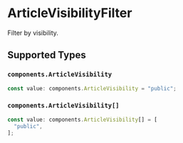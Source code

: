 # ArticleVisibilityFilter

Filter by visibility.


## Supported Types

### `components.ArticleVisibility`

```typescript
const value: components.ArticleVisibility = "public";
```

### `components.ArticleVisibility[]`

```typescript
const value: components.ArticleVisibility[] = [
  "public",
];
```

